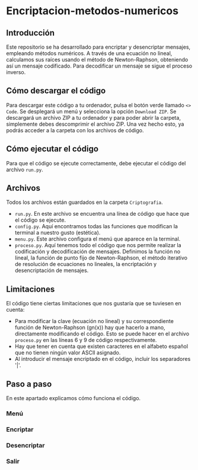 # Encriptacion-metodos-numericos

## Introducción 
Este repositorio se ha desarrollado para encriptar y desencriptar mensajes, empleando métodos numéricos. A través de una ecuación no lineal, calculamos sus raíces usando el método de Newton-Raphson, obteniendo así un mensaje codificado. Para decodificar un mensaje se sigue el proceso inverso. 

## Cómo descargar el código
Para descargar este código a tu ordenador, pulsa el botón verde llamado `<> Code`. Se desplegará un menú y selecciona la opción `Download ZIP`. Se descargará un archivo ZIP a tu ordenador y para poder abrir la carpeta, simplemente debes descomprimir el archivo ZIP. Una vez hecho esto, ya podrás acceder a la carpeta con los archivos de código.

## Cómo ejecutar el código
Para que el código se ejecute correctamente, debe ejecutar el código del archivo `run.py`.

## Archivos
Todos los archivos están guardados en la carpeta `Criptografia`.
- `run.py`. En este archivo se encuentra una línea de código que hace que el código se ejecute.
- `config.py`. Aquí encontramos todas las funciones que modifican la terminal a nuestro gusto (estética).
- `menu.py`. Este archivo configura el menú que aparece en la terminal.
- `proceso.py`. Aquí tenemos todo el código que nos permite realizar la codificación y decodificación de mensajes. Definimos la función no lineal, la función de punto fijo de Newton-Raphson, el método iterativo de resolución de ecuaciones no lineales, la encriptación y desencriptación de mensajes.

## Limitaciones
El código tiene ciertas limitaciones que nos gustaría que se tuviesen en cuenta:
- Para modificar la clave (ecuación no lineal) y su correspondiente función de Newton-Raphson (gn(x)) hay que hacerlo a mano, directamente modificando el código. Esto se puede hacer en el archivo `proceso.py` en las líneas 6 y 9 de código respectivamente.
- Hay que tener en cuenta que existen caracteres en el alfabeto español que no tienen ningún valor ASCII asignado.
- Al introducir el mensaje encriptado en el código, incluir los separadores '|'.

## Paso a paso
En este apartado explicamos cómo funciona el código.
### Menú
### Encriptar
### Desencriptar
### Salir

